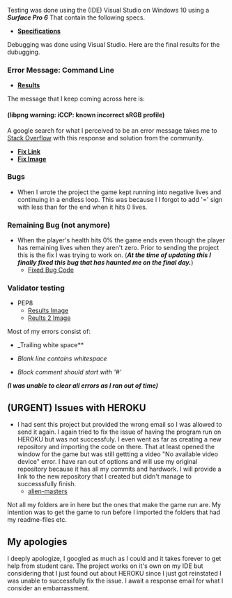Testing was done using the (IDE) Visual Studio on Windows 10 using a _**Surface Pro 6**_ That contain the following specs.

-   [**Specifications**](readme-files/pc-specs.jpg)

 Debugging was done using Visual Studio. Here are the final results for the dubugging.

 ### Error Message: Command Line

- [**Results**](readme-files/debug-results.jpg)

The message that I keep coming across here is: 
#### (**libpng warning: iCCP: known incorrect sRGB profile**)

A google search for what I perceived to be an error message takes me to [Stack Overflow](https://stackoverflow.com/) with this response and solution from the community.

- [**Fix Link**](https://stackoverflow.com/questions/22745076/libpng-warning-iccp-known-incorrect-srgb-profile)
- [**Fix Image**](readme-files/warning-ms.jpg)

### Bugs

* When I wrote the project the game kept running into negative lives and continuing in a endless loop. This was because I I forgot to add '=' sign with less than for the end when it hits 0 lives.

### Remaining Bug (not anymore)

* When the player's health hits 0% the game ends even though the player has remaining lives when they aren't zero. Prior to sending the project this is the fix I was trying to work on. (_**At the time of updating this I finally fixed this bug that has haunted me on the final day.**_)
    * [Fixed Bug Code](readme-files/fixed-health-bug.jpg)

### Validator testing

* PEP8
    * [Results Image](readme-files/PEP8-results.jpg)
    * [Reults 2 Image](readme-files/PEP8-results2.jpg)

Most of my errors consist of:
    
* _Trailing white space**
    
* _Blank line contains whitespace_
    
* _Block comment should start with '#'_

_**(I was unable to clear all errors as I ran out of time)**_

## (URGENT) Issues with HEROKU

* I had sent this project but provided the wrong email so I was allowed to send it again. I again tried to fix the issue of having the program run on HEROKU but was not successfuly. I even went as far as creating a new repository and importing the code on there. That at least opened the window for the game but was still gettting a video "No available video device" error. I have ran out of options and will use my original repository because it has all my commits and hardwork. I will provide a link to the new repository that I created but didn't manage to successsfully finish. 
    * [alien-masters](https://github.com/CHAMPION316/alien-masters)

Not all my folders are in here but the ones that make the game run are. My intention was to get the game to run before I imported the folders that had my readme-files etc. 

## My apologies 

I deeply apologize, I googled as much as I could and it takes forever to get help from student care. The project works on it's own on my IDE but considering that I just found out about HEROKU since I just got reinstated I was unable to successfully fix the issue. I await a response email for what I consider an embarrassment.
